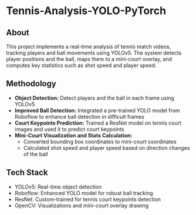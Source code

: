 # Tennis-Analysis-YOLO-PyTorch

## About
This project implements a real-time analysis of tennis match videos, tracking players and ball movements using YOLOv5. The system detects player positions and the ball, maps them to a mini-court overlay, and computes key statistics such as shot speed and player speed.

## Methodology
* **Object Detection:** Detect players and the ball in each frame using YOLOv5
* **Improved Ball Detection:** Integrated a pre-trained YOLO model from Roboflow to enhance ball detection in difficult frames
* **Court Keypoints Prediction:** Trained a ResNet model on tennis court images and used it to predict court keypoints
* **Mini-Court Visualization and Stats Calculation:**
  - Converted bounding box coordinates to mini-court coordinates
  - Calculated shot speed and player speed based on direction changes of the ball

## Tech Stack
* YOLOv5: Real-time object detection
* Roboflow: Enhanced YOLO model for robust ball tracking
* ResNet: Custom-trained for tennis court keypoints detection
* OpenCV: Visualizations and mini-court overlay drawing
